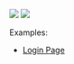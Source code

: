 <!-- default badges list -->
![](https://img.shields.io/endpoint?url=https://codecentral.devexpress.com/api/v1/VersionRange/337085889/21.1.3%2B)
[![](https://img.shields.io/badge/📖_How_to_use_DevExpress_Examples-e9f6fc?style=flat-square)](https://docs.devexpress.com/GeneralInformation/403183)
<!-- default badges end -->
Examples:

- [Login Page](/CS/EditorsLoginPage/)

